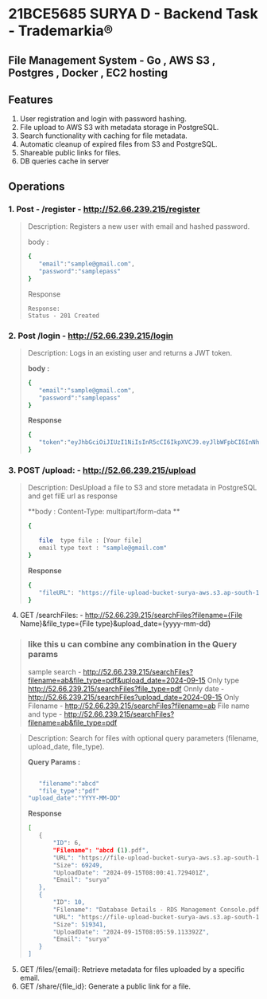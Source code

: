 # 21BCE5685 SURYA D - Backend Task - Trademarkia®

## File Management System - Go , AWS S3 , Postgres , Docker , EC2 hosting

## Features

1. User registration and login with password hashing.
2. File upload to AWS S3 with metadata storage in PostgreSQL.
3. Search functionality with caching for file metadata.
4. Automatic cleanup of expired files from S3 and PostgreSQL.
5. Shareable public links for files.
6. DB queries cache in server

## Operations

### 1. Post - /register - http://52.66.239.215/register

> Description: Registers a new user with email and hashed password.
>
> body :
>
> ```bash
> {
>    "email":"sample@gmail.com",
>    "password":"samplepass"
> }
> ```
>
> Response
>
> ```
> Response:
> Status - 201 Created
> ```

### 2. Post /login - http://52.66.239.215/login

> Description: Logs in an existing user and returns a JWT token.
>
> **body :**
>
> ```bash
> {
>    "email":"sample@gmail.com",
>    "password":"samplepass"
> }
> ```
>
> **Response**
>
> ```bash
> {
>    "token":"eyJhbGciOiJIUzI1NiIsInR5cCI6IkpXVCJ9.eyJlbWFpbCI6InNhbXBsZUBnZG1haWwuY29tIiwiZXhwIjoxNzI2NjQxNTQyfQ.oLIUq3OqlKk4AFc3UXrnnIhQQj38XNydW6drLYf00OE"
> }
> ```

### 3. POST /upload: - http://52.66.239.215/upload

> Description: DesUpload a file to S3 and store metadata in PostgreSQL and get filE url as response
>
> **body : Content-Type: multipart/form-data **
>
> ```bash
> {
>
>    file  type file : [Your file]
>    email type text : "sample@gmail.com"
> }
>
> ```
>
> **Response**
>
> ```bash
> {
>    "fileURL": "https://file-upload-bucket-surya-aws.s3.ap-south-1.amazonaws.com/uploads/Stack.pdf"
> }
> ```

4.  GET /searchFiles: - http://52.66.239.215/searchFiles?filename={File Name}&file_type={File type}&upload_date={yyyy-mm-dd}

> ### like this u can combine any combination in the Query params
>
> sample search - http://52.66.239.215/searchFiles?filename=ab&file_type=pdf&upload_date=2024-09-15
> Only type http://52.66.239.215/searchFiles?file_type=pdf
> Onnly date - http://52.66.239.215/searchFiles?upload_date=2024-09-15
> Only Filename - http://52.66.239.215/searchFiles?filename=ab
> File name and type - http://52.66.239.215/searchFiles?filename=ab&file_type=pdf

> Description: Search for files with optional query parameters (filename, upload_date, file_type).
>
> **Query Params :**
>
> ```bash
>
>    "filename":"abcd"
>    "file_type":"pdf"
> "upload_date":"YYYY-MM-DD"
>
> ```
>
> **Response**
>
> ```bash
> [
>    {
>        "ID": 6,
>        "Filename": "abcd (1).pdf",
>        "URL": "https://file-upload-bucket-surya-aws.s3.ap-south-1.amazonaws.com/uploads/abcd (1).pdf",
>        "Size": 69249,
>        "UploadDate": "2024-09-15T08:00:41.729401Z",
>        "Email": "surya"
>    },
>    {
>        "ID": 10,
>        "Filename": "Database Details - RDS Management Console.pdf",
>        "URL": "https://file-upload-bucket-surya-aws.s3.ap-south-1.amazonaws.com/uploads/Database Details - RDS Management Console.pdf",
>        "Size": 519341,
>        "UploadDate": "2024-09-15T08:05:59.113392Z",
>        "Email": "surya"
>    }
> ]
> ```

5.  GET /files/{email}: Retrieve metadata for files uploaded by a specific email.
6.  GET /share/{file_id}: Generate a public link for a file.
